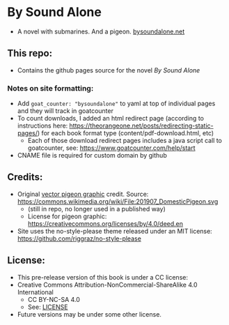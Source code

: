 
# By Sound Alone
* A novel with submarines. And a pigeon. [bysoundalone.net](bysoundalone.net)

## This repo:
* Contains the github pages source for the novel _By Sound Alone_

### Notes on site formatting:
* Add ```goat_counter: "bysoundalone"``` to yaml at top of individual pages and they will track in goatcounter
* To count downloads, I added an html redirect page (according to instructions here: https://theorangeone.net/posts/redirecting-static-pages/) for each book format type (content/pdf-download.html, etc)
    * Each of those download redirect pages includes a java script call to goatcounter, see: https://www.goatcounter.com/help/start
* CNAME file is required for custom domain by github

## Credits:
* Original [vector pigeon graphic](assets/images/pigeon-logo_vector.png) credit. Source: https://commons.wikimedia.org/wiki/File:201907_DomesticPigeon.svg
    * (still in repo, no longer used in a published way)
	* License for pigeon graphic: https://creativecommons.org/licenses/by/4.0/deed.en 
* Site uses the no-style-please theme released under an MIT license: https://github.com/riggraz/no-style-please

## License:
* This pre-release version of this book is under a CC license:
* Creative Commons Attribution-NonCommercial-ShareAlike 4.0 International
	* CC BY-NC-SA 4.0
	* See: [LICENSE](./LICENSE)
* Future versions may be under some other license.






